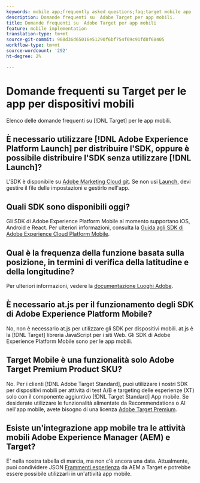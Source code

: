 ```yaml
---
keywords: mobile app;frequently asked questions;faq;target mobile app
description: Domande frequenti su  Adobe Target per app mobili.
title: Domande frequenti su  Adobe Target per app mobili
feature: mobile implementation
translation-type: tm+mt
source-git-commit: 968d36d65016e51290f6bf754f69c91fd8f68405
workflow-type: tm+mt
source-wordcount: '292'
ht-degree: 2%

---
```



# Domande frequenti su Target per le app per dispositivi mobili

Elenco delle domande frequenti su [!DNL Target] per le app mobili.

## È necessario utilizzare [!DNL Adobe Experience Platform Launch] per distribuire l&#39;SDK, oppure è possibile distribuire l&#39;SDK senza utilizzare [!DNL Launch]?

L&#39;SDK è disponibile su [Adobe Marketing Cloud git](https://github.com/Adobe-Marketing-Cloud/acp-sdks/). Se non usi [Launch](https://experienceleague.adobe.com/docs/launch/using/overview.html), devi gestire il file delle impostazioni e gestirlo nell&#39;app.

## Quali SDK sono disponibili oggi?

Gli SDK di Adobe Experience Platform Mobile al momento supportano iOS, Android e React. Per ulteriori informazioni, consulta la [Guida agli SDK di Adobe Experience Cloud Platform Mobile](https://aep-sdks.gitbook.io/docs/).

## Qual è la frequenza della funzione basata sulla posizione, in termini di verifica della latitudine e della longitudine?

Per ulteriori informazioni, vedere la [ documentazione Luoghi Adobe](https://placesdocs.com/places-services-by-adobe-documentation/).

## È necessario at.js per il funzionamento degli SDK di Adobe Experience Platform Mobile?

No, non è necessario at.js per utilizzare gli SDK per dispositivi mobili. at.js è la [!DNL Target] libreria JavaScript per i siti Web. Gli SDK di Adobe Experience Platform Mobile sono per le app mobili.

## Target Mobile è una funzionalità  solo Adobe Target Premium Product SKU?

No. Per i clienti [!DNL Adobe Target Standard], puoi utilizzare i nostri SDK per dispositivi mobili per attività di test A/B e targeting delle esperienze (XT) solo con il componente aggiuntivo [!DNL Target Standard] App mobile. Se desiderate utilizzare le funzionalità alimentate da Recommendations o AI nell&#39;app mobile, avete bisogno di una licenza [ Adobe Target Premium](/help/c-intro/intro.md#premium).

## Esiste un&#39;integrazione app mobile tra le attività mobili Adobe Experience Manager (AEM) e Target?

E&#39; nella nostra tabella di marcia, ma non c&#39;è ancora una data. Attualmente, puoi condividere JSON [Frammenti esperienza](/help/c-experiences/c-manage-content/aem-experience-fragments.md) da AEM a Target e potrebbe essere possibile utilizzarli in un&#39;attività app mobile.
